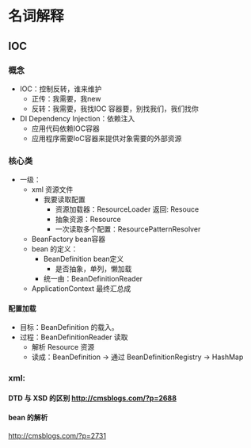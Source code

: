 # 名词解释


## IOC

### 概念
- IOC：控制反转，谁来维护    
    - 正传：我需要，我new
    - 反转：我需要，我找IOC 容器要，别找我们，我们找你
- DI Dependency Injection：依赖注入
    - 应用代码依赖IOC容器
    - 应用程序需要IoC容器来提供对象需要的外部资源

### 核心类
- 一级：
    - xml 资源文件
        - 我要读取配置
            - 资源加载器：ResourceLoader  返回: Resouce
            - 抽象资源：Resource
            - 一次读取多个配置：ResourcePatternResolver
    - BeanFactory bean容器
    - bean 的定义：
        - BeanDefinition bean定义
            - 是否抽象，单列，懒加载
        - 统一由：BeanDefinitionReader
     - ApplicationContext  最终汇总成
#### 配置加载
- 目标：BeanDefinition 的载入。
- 过程：BeanDefinitionReader 读取
    - 解析 Resource 资源
    - 读成：BeanDefinition  -> 通过 BeanDefinitionRegistry -> HashMap

### xml:  
#### DTD 与 XSD 的区别  http://cmsblogs.com/?p=2688

#### bean 的解析
http://cmsblogs.com/?p=2731
